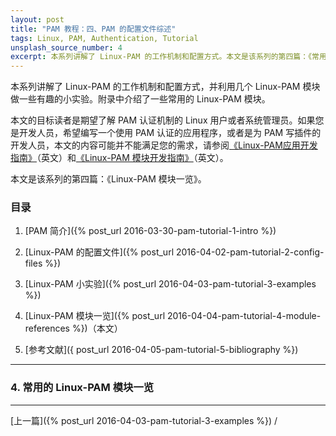```yaml
---
layout: post
title: "PAM 教程：四、PAM 的配置文件综述"
tags: Linux, PAM, Authentication, Tutorial
unsplash_source_number: 4
excerpt: 本系列讲解了 Linux-PAM 的工作机制和配置方式。本文是该系列的第四篇：《常用的 Linux-PAM 模块一览》，介绍了比较常见的几个 Linux-PAM 模块，包括它们的功能、返回值和应用场景。
---
```


本系列讲解了 Linux-PAM 的工作机制和配置方式，并利用几个 Linux-PAM 模块做一些有趣的小实验。附录中介绍了一些常用的 Linux-PAM 模块。

本文的目标读者是期望了解 PAM 认证机制的 Linux 用户或者系统管理员。如果您是开发人员，希望编写一个使用 PAM 认证的应用程序，或者是为 PAM 写插件的开发人员，本文的内容可能并不能满足您的需求，请参阅[《Linux-PAM应用开发指南》](http://www.linux-pam.org/Linux-PAM-html/Linux-PAM_ADG.html)（英文）和[《Linux-PAM 模块开发指南》](http://www.linux-pam.org/Linux-PAM-html/Linux-PAM_MWG.html)（英文）。

本文是该系列的第四篇：《Linux-PAM 模块一览》。

### 目录

1. [PAM 简介]({% post_url 2016-03-30-pam-tutorial-1-intro %})

2. [Linux-PAM 的配置文件]({% post_url 2016-04-02-pam-tutorial-2-config-files %})

3. [Linux-PAM 小实验]({% post_url 2016-04-03-pam-tutorial-3-examples %})

4. [Linux-PAM 模块一览]({% post_url 2016-04-04-pam-tutorial-4-module-references %})（本文）

5. [参考文献]({ post_url 2016-04-05-pam-tutorial-5-bibliography %})

---


### 4. 常用的 Linux-PAM 模块一览

---
[上一篇]({% post_url 2016-04-03-pam-tutorial-3-examples %}) /
